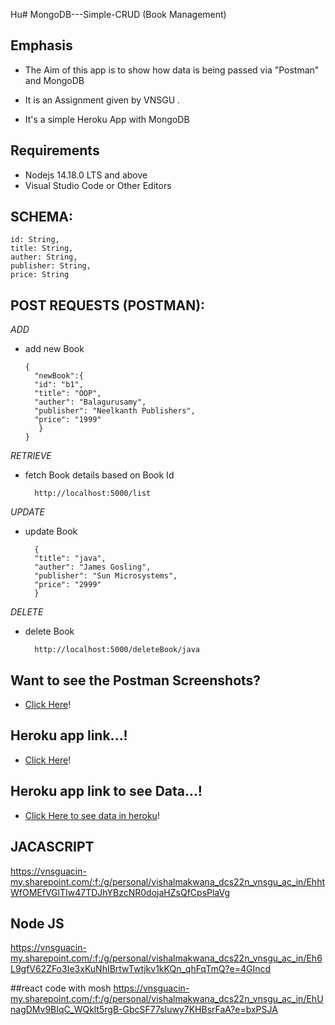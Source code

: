 Hu# MongoDB---Simple-CRUD (Book Management)



## Emphasis

- The Aim of this app is to show how data is being passed via "Postman" and MongoDB

- It is an Assignment given by VNSGU .

- It's a simple Heroku App with MongoDB

## Requirements
- Nodejs 14.18.0 LTS and above
- Visual Studio Code or Other Editors

## SCHEMA:

    id: String,
    title: String,
    auther: String,
    publisher: String,
    price: String
    
    
 ## POST REQUESTS (POSTMAN):
 
 _ADD_
- add new Book

      {
        "newBook":{
        "id": "b1",
        "title": "OOP",
        "auther": "Balagurusamy",
        "publisher": "Neelkanth Publishers",
        "price": "1999"         
         }
      }
                
_RETRIEVE_
- fetch Book details based on Book Id

        http://localhost:5000/list

_UPDATE_
- update Book  

        {
        "title": "java",
        "auther": "James Gosling",
        "publisher": "Sun Microsystems",
        "price": "2999"
        }

_DELETE_
- delete Book

        http://localhost:5000/deleteBook/java

## Want to see the Postman Screenshots?
- [Click Here](https://github.com/VishalMakwana23/MongoDB---Simple-CRUD/tree/main/Postman)!

## Heroku app link...!
- [Click Here](https://simple--crud.herokuapp.com)!

## Heroku app link to see Data...!
- [Click Here to see data in heroku](https://simple--crud.herokuapp.com/list)!

## JACASCRIPT
https://vnsguacin-my.sharepoint.com/:f:/g/personal/vishalmakwana_dcs22n_vnsgu_ac_in/EhhtWfOMEfVGlTIw47TDJhYBzcNR0dojaHZsQfCpsPlaVg

## Node JS
https://vnsguacin-my.sharepoint.com/:f:/g/personal/vishalmakwana_dcs22n_vnsgu_ac_in/Eh6L9gfV62ZFo3Ie3xKuNhIBrtwTwtjkv1kKQn_qhFqTmQ?e=4GIncd

##react code with mosh
https://vnsguacin-my.sharepoint.com/:f:/g/personal/vishalmakwana_dcs22n_vnsgu_ac_in/EhUnagDMv9BIqC_WQklt5rgB-GbcSF77sluwy7KHBsrFaA?e=bxPSJA
